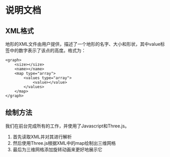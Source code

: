 # 说明文档

## XML格式

地形的XML文件由用户提供，描述了一个地形的名字、大小和形状，其中value标签中的数字表示了该点的高度。格式为：

	<graph>
		<size></size>
		<name></name>
		<map type="array">
			<values type="array">
				<value></value>
			</values>
		</map>
	</graph>

## 绘制方法

我们在前台完成所有的工作，并使用了Javascript和Three.js。

1. 首先读取XML并对其进行解析
2. 然后使用Three.js根据XML中的map绘制出三维网格
3. 最后为三维网格添加旋转动画来更好地展示它
